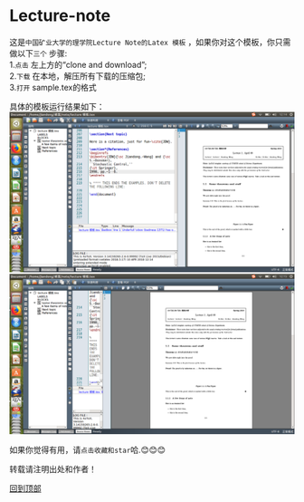 # Lecture-note


这是`中国矿业大学的理学院Lecture Note的Latex 模板` ，如果你对这个模板，你只需做以下`三个` 步骤:  
1.`点击` 左上方的“clone and download”;  
2.`下载` 在本地，解压所有下载的压缩包;  
3.`打开` sample.tex的格式


具体的模板运行结果如下：
![](https://github.com/jiandong4388/imgfolder/blob/jiandong4388-patch-2/2018-04-10%2012-14-52%E5%B1%8F%E5%B9%95%E6%88%AA%E5%9B%BE.png)
![](https://github.com/jiandong4388/imgfolder/blob/jiandong4388-patch-2/2018-04-10%2012-15-00%E5%B1%8F%E5%B9%95%E6%88%AA%E5%9B%BE.png)













如果你觉得有用，请`点击收藏和star`哈.:blush::blush::blush:

转载请注明出处和作者！

[回到顶部](#readme)

